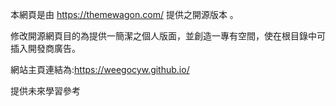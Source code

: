 本網頁是由 https://themewagon.com/ 提供之開源版本 。

修改開源網頁目的為提供一簡潔之個人版面，並創造一專有空間，使在根目錄中可插入開發商廣告。

網站主頁連結為:https://weegocyw.github.io/

提供未來學習參考
